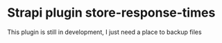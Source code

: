 # Strapi plugin store-response-times

This plugin is still in development, I just need a place to backup files
